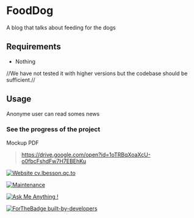 # FoodDog

A blog that talks about feeding for the dogs

## Requirements
* Nothing

//We have not tested it with higher versions but the codebase should be sufficient.//

## Usage
Anonyme user can read somes news

### See the progress of the project

Mockup PDF

> https://drive.google.com/open?id=1oTRBqXoaXcU-o0fbcFshdFw7H7EBEhKu

[![Website cv.lbesson.qc.to](https://img.shields.io/website-up-down-green-red/http/cv.lbesson.qc.to.svg)](https://aggads.github.io/FoodDog/)


[![Maintenance](https://img.shields.io/badge/Maintained%3F-yes-green.svg)](https://aggads.github.io/FoodDog/)

[![Ask Me Anything !](https://img.shields.io/badge/Ask%20me-anything-1abc9c.svg)](https://aggads.github.io/FoodDog/)




[![ForTheBadge built-by-developers](http://ForTheBadge.com/images/badges/built-by-developers.svg)](https://www.linkedin.com/in/samy-aggad-it/)
